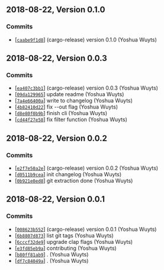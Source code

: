 ## 2018-08-22, Version 0.1.0
### Commits
- [[`caabe9f1d8`](https://github.com/yoshuawuyts/changelog/commits/caabe9f1d8a3b2d65638824b374b5324e6eab367)] (cargo-release) version 0.1.0 (Yoshua Wuyts)

## 2018-08-22, Version 0.0.3
### Commits
- [[`ea407c3bb1`](https://github.com/yoshuawuyts/changelog/commits/ea407c3bb1e6dd13d738de0534befb6674dcd97f)] (cargo-release) version 0.0.3 (Yoshua Wuyts)
- [[`09da129965`](https://github.com/yoshuawuyts/changelog/commits/09da12996587af7c0b99baa56ecf3f607e3f7c8f)] update readme (Yoshua Wuyts)
- [[`7a4e66400a`](https://github.com/yoshuawuyts/changelog/commits/7a4e66400abd9cff7789d85163d83f843e619ab3)] write to changelog (Yoshua Wuyts)
- [[`4b82410d22`](https://github.com/yoshuawuyts/changelog/commits/4b82410d223b3f6e3a02cab67f581484ebe2c8f5)] fix --out flag (Yoshua Wuyts)
- [[`d8e80f0b9b`](https://github.com/yoshuawuyts/changelog/commits/d8e80f0b9b3f31ac5def886230067df15426de69)] finish cli (Yoshua Wuyts)
- [[`cd44f27e58`](https://github.com/yoshuawuyts/changelog/commits/cd44f27e58462905c56b639fe1bec6c311094309)] fix filter function (Yoshua Wuyts)

## 2018-08-22, Version 0.0.2
### Commits
- [[`e2f7e50a2e`](https://github.com/yoshuawuyts/changelog/commits/e2f7e50a2e0471ad2f63053e032f2fddf3b89b9b)] (cargo-release) version 0.0.2 (Yoshua Wuyts)
- [[`d0511b9cea`](https://github.com/yoshuawuyts/changelog/commits/d0511b9cea03af48b17ac9ed97d52fa61fc337b1)] init changelog (Yoshua Wuyts)
- [[`0b921e0ed8`](https://github.com/yoshuawuyts/changelog/commits/0b921e0ed87607ffb385bba3b384d83141b5a12c)] git extraction done (Yoshua Wuyts)

## 2018-08-22, Version 0.0.1
### Commits
- [[`008623b552`](https://github.com/yoshuawuyts/changelog/commits/008623b55290ed6ffbf668322049cc8ed085232f)] (cargo-release) version 0.0.1 (Yoshua Wuyts)
- [[`6b8807d873`](https://github.com/yoshuawuyts/changelog/commits/6b8807d873794b9f38fc68894e4b1238814019bd)] list git tags (Yoshua Wuyts)
- [[`6cccf32de9`](https://github.com/yoshuawuyts/changelog/commits/6cccf32de92aef62b005a44d50fe4e8fbad002d8)] upgrade clap flags (Yoshua Wuyts)
- [[`e3fd85eb9a`](https://github.com/yoshuawuyts/changelog/commits/e3fd85eb9adff74f24a8328bff85dee0b9a2d91b)] contributing (Yoshua Wuyts)
- [[`b80ff81ab9`](https://github.com/yoshuawuyts/changelog/commits/b80ff81ab97d6b757b304c0a2425bb3225a4aef4)] . (Yoshua Wuyts)
- [[`df7c84049a`](https://github.com/yoshuawuyts/changelog/commits/df7c84049afdfc24be543da7fdcca69e987a2acb)] . (Yoshua Wuyts)
